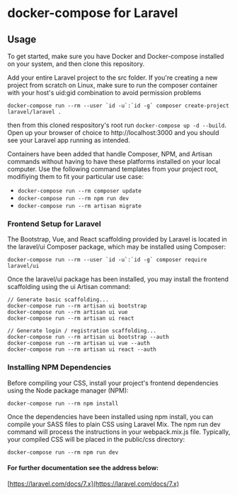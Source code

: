 # docker-compose for Laravel

## Usage
To get started, make sure you have Docker and Docker-compose installed on your system, and then clone this repository.

Add your entire Laravel project to the src folder. If you're creating a new project from scratch on Linux, make sure to run the composer container with your host's uid:gid combination to avoid permission problems

```docker-compose run --rm --user `id -u`:`id -g` composer create-project laravel/laravel .```

then from this cloned respository's root run ```docker-compose up -d --build```. Open up your browser of choice to http://localhost:3000 and you should see your Laravel app running as intended.

Containers have been added that handle Composer, NPM, and Artisan commands without having to have these platforms installed on your local computer. Use the following command templates from your project root, modifiying them to fit your particular use case:

* ```docker-compose run --rm composer update```
* ```docker-compose run --rm npm run dev```
* ```docker-compose run --rm artisan migrate```

### Frontend Setup for Laravel

The Bootstrap, Vue, and React scaffolding provided by Laravel is located in the laravel/ui Composer package, which may be installed using Composer:

 ```docker-compose run --rm --user `id -u`:`id -g` composer require laravel/ui```
 
Once the laravel/ui package has been installed, you may install the frontend scaffolding using the ui Artisan command:

```
// Generate basic scaffolding...
docker-compose run --rm artisan ui bootstrap
docker-compose run --rm artisan ui vue
docker-compose run --rm artisan ui react

// Generate login / registration scaffolding...
docker-compose run --rm artisan ui bootstrap --auth
docker-compose run --rm artisan ui vue --auth
docker-compose run --rm artisan ui react --auth
```

### Installing NPM Dependencies

Before compiling your CSS, install your project's frontend dependencies using the Node package manager (NPM):

```docker-compose run --rm npm install```

Once the dependencies have been installed using npm install, you can compile your SASS files to plain CSS using Laravel Mix. The npm run dev command will process the instructions in your webpack.mix.js file. Typically, your compiled CSS will be placed in the public/css directory:

```docker-compose run --rm npm run dev```

#### For further documentation see the address below:

[https://laravel.com/docs/7.x](https://laravel.com/docs/7.x)